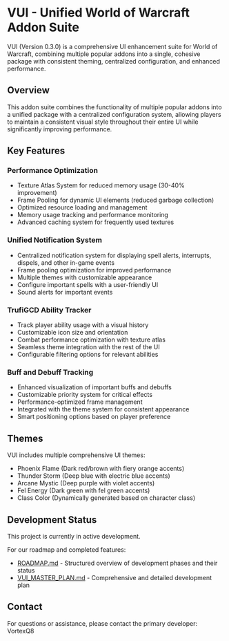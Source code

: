 # VUI - Unified World of Warcraft Addon Suite

VUI (Version 0.3.0) is a comprehensive UI enhancement suite for World of Warcraft, combining multiple popular addons into a single, cohesive package with consistent theming, centralized configuration, and enhanced performance.

## Overview

This addon suite combines the functionality of multiple popular addons into a unified package with a centralized configuration system, allowing players to maintain a consistent visual style throughout their entire UI while significantly improving performance.

## Key Features

### Performance Optimization
- Texture Atlas System for reduced memory usage (30-40% improvement)
- Frame Pooling for dynamic UI elements (reduced garbage collection)
- Optimized resource loading and management
- Memory usage tracking and performance monitoring
- Advanced caching system for frequently used textures

### Unified Notification System
- Centralized notification system for displaying spell alerts, interrupts, dispels, and other in-game events
- Frame pooling optimization for improved performance
- Multiple themes with customizable appearance
- Configure important spells with a user-friendly UI
- Sound alerts for important events

### TrufiGCD Ability Tracker
- Track player ability usage with a visual history
- Customizable icon size and orientation
- Combat performance optimization with texture atlas
- Seamless theme integration with the rest of the UI
- Configurable filtering options for relevant abilities

### Buff and Debuff Tracking
- Enhanced visualization of important buffs and debuffs
- Customizable priority system for critical effects
- Performance-optimized frame management
- Integrated with the theme system for consistent appearance
- Smart positioning options based on player preference

## Themes
VUI includes multiple comprehensive UI themes:
- Phoenix Flame (Dark red/brown with fiery orange accents)
- Thunder Storm (Deep blue with electric blue accents)
- Arcane Mystic (Deep purple with violet accents)
- Fel Energy (Dark green with fel green accents)
- Class Color (Dynamically generated based on character class)

## Development Status

This project is currently in active development. 

For our roadmap and completed features:
- [ROADMAP.md](ROADMAP.md) - Structured overview of development phases and their status
- [VUI_MASTER_PLAN.md](VUI_MASTER_PLAN.md) - Comprehensive and detailed development plan

## Contact

For questions or assistance, please contact the primary developer: VortexQ8